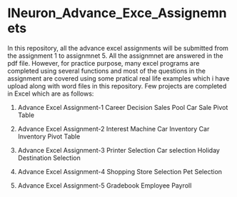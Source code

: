 # INeuron_Advance_Exce_Assignemnets
In this repository, all the advance excel assignments will be submitted from the assignment 1 to assignmnet 5. All the assignmnet are answered in the pdf file. However, for practice purpose, many excel programs are completed using several functions and most of the questions in the assignment are covered using some pratical real life examples which i have upload along with word files in this repository. 
Few projects are completed in Excel which are as follows: 


1. Advance Excel Assignment-1 
Career Decision
Sales Pool
Car Sale Pivot Table 

2. Advance Excel Assignment-2
Interest Machine 
Car Inventory 
Car Inventory Pivot Table 

3. Advance Excel Assignment-3
Printer Selection
Car selection 
Holiday Destination Selection

4. Advance Excel Assignment-4
Shopping Store Selection
Pet Selection

5. Advance Excel Assignment-5
Gradebook
Employee Payroll



